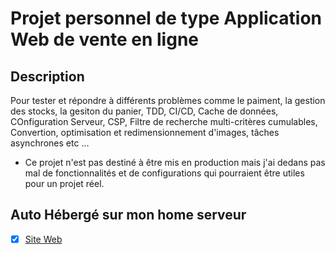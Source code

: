 # Projet personnel de type Application Web de vente en ligne

## Description

Pour tester et répondre à différents problèmes comme le paiment, la gestion des stocks, la gesiton du panier, TDD, CI/CD, Cache de données, COnfiguration Serveur, CSP, Filtre de recherche multi-critères cumulables, Convertion, optimisation et redimensionnement d'images, tâches asynchrones etc ...

- Ce projet n'est pas destiné à être mis en production mais j'ai dedans pas mal de fonctionnalités et de configurations qui pourraient être utiles pour un projet réel.


## Auto Hébergé sur mon home serveur

- [x] [Site Web](http://storeproject.simschab.cloud/)


